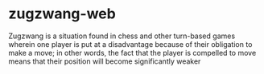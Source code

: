 # zugzwang-web
Zugzwang is a situation found in chess and other turn-based games wherein one player is put at a disadvantage because of their obligation to make a move; in other words, the fact that the player is compelled to move means that their position will become significantly weaker
